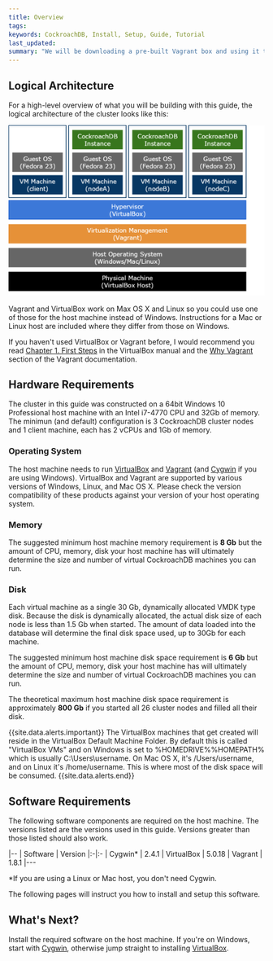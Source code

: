 ```yaml
---
title: Overview
tags: 
keywords: CockroachDB, Install, Setup, Guide, Tutorial
last_updated: 
summary: "We will be downloading a pre-built Vagrant box and using it to create a multi-node CockroachDB cluster."
---
```


## Logical Architecture

For a high-level overview of what you will be building with this guide, the logical architecture of the cluster looks like this:

![virtualbox architecture](images/virtualbox_architecture.png)

Vagrant and VirtualBox work on Max OS X and Linux so you could use one of those for the host machine instead of Windows. Instructions for a Mac or Linux host are included where they differ from those on Windows.

If you haven't used VirtualBox or Vagrant before, I would recommend you read [Chapter 1. First
Steps](https://www.virtualbox.org/manual/ch01.html) in the VirtualBox manual and the [Why Vagrant](https://www.vagrantup.com/docs/why-vagrant/index.html) section of the Vagrant documentation. 


## Hardware Requirements

The cluster in this guide was constructed on a 64bit Windows 10 Professional host machine with an Intel i7-4770 CPU and 32Gb of memory.
The minimun (and default) configuration is 3 CockroachDB cluster nodes and 1 client machine, each has 2 vCPUs and 1Gb of memory.


### Operating System

The host machine needs to run [VirtualBox](https://www.virtualbox.org) and [Vagrant](https://www.vagrantup.com) (and [Cygwin](https://www.cygwin.com) if you are using Windows).
VirtualBox and Vagrant are supported by various versions of Windows, Linux, and Mac OS X. Please check the version compatibility of these products against your version of your host operating system.


### Memory

The suggested minimum host machine memory requirement is **8 Gb** but the amount of CPU, memory, disk your host machine has will ultimately determine the size and number of virtual CockroachDB machines you can run.


### Disk

Each virtual machine as a single 30 Gb, dynamically allocated VMDK type disk. Because the disk is dynamically allocated, the actual disk size of each node is less than 1.5 Gb when started. The amount of data loaded into the database will determine the final disk space used, up to 30Gb for each machine.

The suggested minimum host machine disk space requirement is **6 Gb** but the amount of CPU, memory, disk your host machine has will ultimately determine the size and number of virtual CockroachDB machines you can run.

The theoretical maximum host machine disk space requirement is approximately **800 Gb** if you started all 26 cluster nodes and filled all their disk.

{{site.data.alerts.important}}
The VirtualBox machines that get created will reside in the VirtualBox Default Machine Folder. By default this is called "VirtualBox VMs" and on Windows is set to %HOMEDRIVE%%HOMEPATH% which is usually C:\Users\username\. On Mac OS X, it's /Users/username, and on Linux it's /home/username. 
This is where most of the disk space will be consumed.
{{site.data.alerts.end}}


## Software Requirements

The following software components are required on the host machine. The versions listed are the versions used in this guide.
Versions greater than those listed should also work.

|--
| Software | Version
|:-|:-
| Cygwin* | 2.4.1
| VirtualBox | 5.0.18
| Vagrant | 1.8.1
|---

\*If you are using a Linux or Mac host, you don't need Cygwin.

The following pages will instruct you how to install and setup this software.


## What's Next?

Install the required software on the host machine. If you're on Windows, start with [Cygwin](cockroach-vb-cluster_cygwin), otherwise jump straight to installing [VirtualBox](cockroach-vb-cluster_virtualbox).

